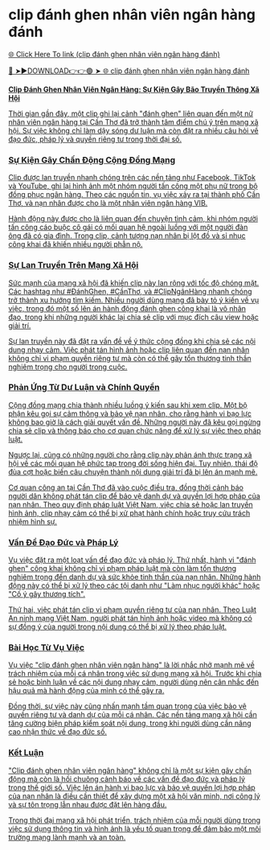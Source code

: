 #  clip đánh ghen nhân viên ngân hàng đánh

<a href="https://qomlix.cfd/dsfcvbvc"> 🌐 Click Here To link (clip đánh ghen nhân viên ngân hàng đánh)

🔴 ➤►DOWNLOAD👉👉🟢 ➤  <a href="https://qomlix.cfd/dsfcvbvc"> 🌐 clip đánh ghen nhân viên ngân hàng đánh

**Clip Đánh Ghen Nhân Viên Ngân Hàng: Sự Kiện Gây Bão Truyền Thông Xã Hội**  

Thời gian gần đây, một clip ghi lại cảnh "đánh ghen" liên quan đến một nữ nhân viên ngân hàng tại Cần Thơ đã trở thành tâm điểm chú ý trên mạng xã hội. Sự việc không chỉ làm dậy sóng dư luận mà còn đặt ra nhiều câu hỏi về đạo đức, pháp lý và quyền riêng tư trong thời đại số.  

### **Sự Kiện Gây Chấn Động Cộng Đồng Mạng**  

Clip được lan truyền nhanh chóng trên các nền tảng như Facebook, TikTok và YouTube, ghi lại hình ảnh một nhóm người tấn công một phụ nữ trong bộ đồng phục ngân hàng. Theo các nguồn tin, vụ việc xảy ra tại thành phố Cần Thơ, và nạn nhân được cho là một nhân viên ngân hàng VIB.  

Hành động này được cho là liên quan đến chuyện tình cảm, khi nhóm người tấn công cáo buộc cô gái có mối quan hệ ngoài luồng với một người đàn ông đã có gia đình. Trong clip, cảnh tượng nạn nhân bị lột đồ và sỉ nhục công khai đã khiến nhiều người phẫn nộ.  

### **Sự Lan Truyền Trên Mạng Xã Hội**  

Sức mạnh của mạng xã hội đã khiến clip này lan rộng với tốc độ chóng mặt. Các hashtag như #ĐánhGhen, #CầnThơ, và #ClipNgânHàng nhanh chóng trở thành xu hướng tìm kiếm. Nhiều người dùng mạng đã bày tỏ ý kiến về vụ việc, trong đó một số lên án hành động đánh ghen công khai là vô nhân đạo, trong khi những người khác lại chia sẻ clip với mục đích câu view hoặc giải trí.  

Sự lan truyền này đã đặt ra vấn đề về ý thức cộng đồng khi chia sẻ các nội dung nhạy cảm. Việc phát tán hình ảnh hoặc clip liên quan đến nạn nhân không chỉ vi phạm quyền riêng tư mà còn có thể gây tổn thương tinh thần nghiêm trọng cho người trong cuộc.  

### **Phản Ứng Từ Dư Luận và Chính Quyền**  

Cộng đồng mạng chia thành nhiều luồng ý kiến sau khi xem clip. Một bộ phận kêu gọi sự cảm thông và bảo vệ nạn nhân, cho rằng hành vi bạo lực không bao giờ là cách giải quyết vấn đề. Những người này đã kêu gọi ngừng chia sẻ clip và thông báo cho cơ quan chức năng để xử lý sự việc theo pháp luật.  

Ngược lại, cũng có những người cho rằng clip này phản ánh thực trạng xã hội về các mối quan hệ phức tạp trong đời sống hiện đại. Tuy nhiên, thái độ đùa cợt hoặc biến câu chuyện thành nội dung giải trí đã bị lên án mạnh mẽ.  

Cơ quan công an tại Cần Thơ đã vào cuộc điều tra, đồng thời cảnh báo người dân không phát tán clip để bảo vệ danh dự và quyền lợi hợp pháp của nạn nhân. Theo quy định pháp luật Việt Nam, việc chia sẻ hoặc lan truyền hình ảnh, clip nhạy cảm có thể bị xử phạt hành chính hoặc truy cứu trách nhiệm hình sự.  

### **Vấn Đề Đạo Đức và Pháp Lý**  

Vụ việc đặt ra một loạt vấn đề đạo đức và pháp lý. Thứ nhất, hành vi "đánh ghen" công khai không chỉ vi phạm pháp luật mà còn làm tổn thương nghiêm trọng đến danh dự và sức khỏe tinh thần của nạn nhân. Những hành động này có thể bị xử lý theo các tội danh như "Làm nhục người khác" hoặc "Cố ý gây thương tích".  

Thứ hai, việc phát tán clip vi phạm quyền riêng tư của nạn nhân. Theo Luật An ninh mạng Việt Nam, người phát tán hình ảnh hoặc video mà không có sự đồng ý của người trong nội dung có thể bị xử lý theo pháp luật.  

### **Bài Học Từ Vụ Việc**  

Vụ việc "clip đánh ghen nhân viên ngân hàng" là lời nhắc nhở mạnh mẽ về trách nhiệm của mỗi cá nhân trong việc sử dụng mạng xã hội. Trước khi chia sẻ hoặc bình luận về các nội dung nhạy cảm, người dùng nên cân nhắc đến hậu quả mà hành động của mình có thể gây ra.  

Đồng thời, sự việc này cũng nhấn mạnh tầm quan trọng của việc bảo vệ quyền riêng tư và danh dự của mỗi cá nhân. Các nền tảng mạng xã hội cần tăng cường biện pháp kiểm soát nội dung, trong khi người dùng cần nâng cao nhận thức về đạo đức số.  

### **Kết Luận**  

"Clip đánh ghen nhân viên ngân hàng" không chỉ là một sự kiện gây chấn động mà còn là hồi chuông cảnh báo về các vấn đề đạo đức và pháp lý trong thế giới số. Việc lên án hành vi bạo lực và bảo vệ quyền lợi hợp pháp của nạn nhân là điều cần thiết để xây dựng một xã hội văn minh, nơi công lý và sự tôn trọng lẫn nhau được đặt lên hàng đầu.  

Trong thời đại mạng xã hội phát triển, trách nhiệm của mỗi người dùng trong việc sử dụng thông tin và hình ảnh là yếu tố quan trọng để đảm bảo một môi trường mạng lành mạnh và an toàn.
